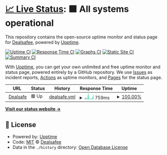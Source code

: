 # [📈 Live Status](https://Dealsafee.github.io/ds-uptime): <!--live status--> **🟩 All systems operational**

This repository contains the open-source uptime monitor and status page for [Dealsafee](https://Dealsafee.github.io/ds-uptime), powered by [Upptime](https://github.com/upptime/upptime).

[![Uptime CI](https://github.com/Dealsafee/ds-uptime/workflows/Uptime%20CI/badge.svg)](https://github.com/Dealsafee/ds-uptime/actions?query=workflow%3A%22Uptime+CI%22)
[![Response Time CI](https://github.com/Dealsafee/ds-uptime/workflows/Response%20Time%20CI/badge.svg)](https://github.com/Dealsafee/ds-uptime/actions?query=workflow%3A%22Response+Time+CI%22)
[![Graphs CI](https://github.com/Dealsafee/ds-uptime/workflows/Graphs%20CI/badge.svg)](https://github.com/Dealsafee/ds-uptime/actions?query=workflow%3A%22Graphs+CI%22)
[![Static Site CI](https://github.com/Dealsafee/ds-uptime/workflows/Static%20Site%20CI/badge.svg)](https://github.com/Dealsafee/ds-uptime/actions?query=workflow%3A%22Static+Site+CI%22)
[![Summary CI](https://github.com/Dealsafee/ds-uptime/workflows/Summary%20CI/badge.svg)](https://github.com/Dealsafee/ds-uptime/actions?query=workflow%3A%22Summary+CI%22)

With [Upptime](https://upptime.js.org), you can get your own unlimited and free uptime monitor and status page, powered entirely by a GitHub repository. We use [Issues](https://github.com/Dealsafee/ds-uptime/issues) as incident reports, [Actions](https://github.com/Dealsafee/ds-uptime/actions) as uptime monitors, and [Pages](https://Dealsafee.github.io/ds-uptime) for the status page.

<!--start: status pages-->
<!-- This summary is generated by Upptime (https://github.com/upptime/upptime) -->
<!-- Do not edit this manually, your changes will be overwritten -->
<!-- prettier-ignore -->
| URL | Status | History | Response Time | Uptime |
| --- | ------ | ------- | ------------- | ------ |
| <img alt="" src="https://favicons.githubusercontent.com/www.dealsafe.in" height="13"> [Dealsafe](https://www.dealsafe.in/) | 🟩 Up | [dealsafe.yml](https://github.com/Dealsafee/ds-uptime/commits/HEAD/history/dealsafe.yml) | <details><summary><img alt="Response time graph" src="./graphs/dealsafe/response-time-week.png" height="20"> 759ms</summary><br><a href="https://Dealsafee.github.io/ds-uptime/history/dealsafe"><img alt="Response time 1065" src="https://img.shields.io/endpoint?url=https%3A%2F%2Fraw.githubusercontent.com%2FDealsafee%2Fds-uptime%2FHEAD%2Fapi%2Fdealsafe%2Fresponse-time.json"></a><br><a href="https://Dealsafee.github.io/ds-uptime/history/dealsafe"><img alt="24-hour response time 1709" src="https://img.shields.io/endpoint?url=https%3A%2F%2Fraw.githubusercontent.com%2FDealsafee%2Fds-uptime%2FHEAD%2Fapi%2Fdealsafe%2Fresponse-time-day.json"></a><br><a href="https://Dealsafee.github.io/ds-uptime/history/dealsafe"><img alt="7-day response time 759" src="https://img.shields.io/endpoint?url=https%3A%2F%2Fraw.githubusercontent.com%2FDealsafee%2Fds-uptime%2FHEAD%2Fapi%2Fdealsafe%2Fresponse-time-week.json"></a><br><a href="https://Dealsafee.github.io/ds-uptime/history/dealsafe"><img alt="30-day response time 838" src="https://img.shields.io/endpoint?url=https%3A%2F%2Fraw.githubusercontent.com%2FDealsafee%2Fds-uptime%2FHEAD%2Fapi%2Fdealsafe%2Fresponse-time-month.json"></a><br><a href="https://Dealsafee.github.io/ds-uptime/history/dealsafe"><img alt="1-year response time 1065" src="https://img.shields.io/endpoint?url=https%3A%2F%2Fraw.githubusercontent.com%2FDealsafee%2Fds-uptime%2FHEAD%2Fapi%2Fdealsafe%2Fresponse-time-year.json"></a></details> | <details><summary><a href="https://Dealsafee.github.io/ds-uptime/history/dealsafe">100.00%</a></summary><a href="https://Dealsafee.github.io/ds-uptime/history/dealsafe"><img alt="All-time uptime 98.60%" src="https://img.shields.io/endpoint?url=https%3A%2F%2Fraw.githubusercontent.com%2FDealsafee%2Fds-uptime%2FHEAD%2Fapi%2Fdealsafe%2Fuptime.json"></a><br><a href="https://Dealsafee.github.io/ds-uptime/history/dealsafe"><img alt="24-hour uptime 100.00%" src="https://img.shields.io/endpoint?url=https%3A%2F%2Fraw.githubusercontent.com%2FDealsafee%2Fds-uptime%2FHEAD%2Fapi%2Fdealsafe%2Fuptime-day.json"></a><br><a href="https://Dealsafee.github.io/ds-uptime/history/dealsafe"><img alt="7-day uptime 100.00%" src="https://img.shields.io/endpoint?url=https%3A%2F%2Fraw.githubusercontent.com%2FDealsafee%2Fds-uptime%2FHEAD%2Fapi%2Fdealsafe%2Fuptime-week.json"></a><br><a href="https://Dealsafee.github.io/ds-uptime/history/dealsafe"><img alt="30-day uptime 99.90%" src="https://img.shields.io/endpoint?url=https%3A%2F%2Fraw.githubusercontent.com%2FDealsafee%2Fds-uptime%2FHEAD%2Fapi%2Fdealsafe%2Fuptime-month.json"></a><br><a href="https://Dealsafee.github.io/ds-uptime/history/dealsafe"><img alt="1-year uptime 98.60%" src="https://img.shields.io/endpoint?url=https%3A%2F%2Fraw.githubusercontent.com%2FDealsafee%2Fds-uptime%2FHEAD%2Fapi%2Fdealsafe%2Fuptime-year.json"></a></details>

<!--end: status pages-->

[**Visit our status website →**](https://Dealsafee.github.io/ds-uptime)

## 📄 License

- Powered by: [Upptime](https://github.com/upptime/upptime)
- Code: [MIT](./LICENSE) © [Dealsafee](https://Dealsafee.github.io/ds-uptime)
- Data in the `./history` directory: [Open Database License](https://opendatacommons.org/licenses/odbl/1-0/)
